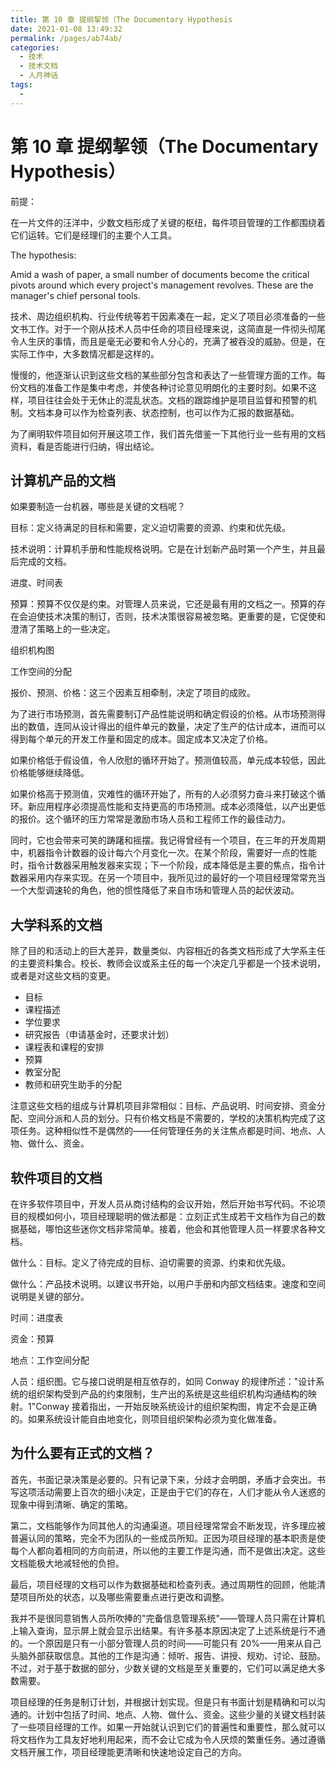 ```yaml
---
title: 第 10 章 提纲挈领（The Documentary Hypothesis
date: 2021-01-08 13:49:32
permalink: /pages/ab74ab/
categories:
  - 技术
  - 技术文档
  - 人月神话
tags:
  - 
---
```

# 第 10 章 提纲挈领（The Documentary Hypothesis）

前提：

在一片文件的汪洋中，少数文档形成了关键的枢纽，每件项目管理的工作都围绕着它们运转。它们是经理们的主要个人工具。

The hypothesis:

Amid a wash of paper, a small number of documents become the critical pivots around which every project's management revolves. These are the manager's chief personal tools.

技术、周边组织机构、行业传统等若干因素凑在一起，定义了项目必须准备的一些文书工作。对于一个刚从技术人员中任命的项目经理来说，这简直是一件彻头彻尾令人生厌的事情，而且是毫无必要和令人分心的，充满了被吞没的威胁。但是，在实际工作中，大多数情况都是这样的。

慢慢的，他逐渐认识到这些文档的某些部分包含和表达了一些管理方面的工作。每份文档的准备工作是集中考虑，并使各种讨论意见明朗化的主要时刻。如果不这样，项目往往会处于无休止的混乱状态。文档的跟踪维护是项目监督和预警的机制。文档本身可以作为检查列表、状态控制，也可以作为汇报的数据基础。

为了阐明软件项目如何开展这项工作，我们首先借鉴一下其他行业一些有用的文档资料，看是否能进行归纳，得出结论。

## 计算机产品的文档

如果要制造一台机器，哪些是关键的文档呢？

目标：定义待满足的目标和需要，定义迫切需要的资源、约束和优先级。

技术说明：计算机手册和性能规格说明。它是在计划新产品时第一个产生，并且最后完成的文档。

进度、时间表

预算：预算不仅仅是约束。对管理人员来说，它还是最有用的文档之一。预算的存在会迫使技术决策的制订，否则，技术决策很容易被忽略。更重要的是，它促使和澄清了策略上的一些决定。

组织机构图

工作空间的分配

报价、预测、价格：这三个因素互相牵制，决定了项目的成败。

<Figures  locate="doc-the3m"   type="jpg"    figure="10-1"></Figures>

为了进行市场预测，首先需要制订产品性能说明和确定假设的价格。从市场预测得出的数值，连同从设计得出的组件单元的数量，决定了生产的估计成本，进而可以得到每个单元的开发工作量和固定的成本。固定成本又决定了价格。

如果价格低于假设值，令人欣慰的循环开始了。预测值较高，单元成本较低，因此价格能够继续降低。

如果价格高于预测值，灾难性的循环开始了，所有的人必须努力奋斗来打破这个循环。新应用程序必须提高性能和支持更高的市场预测。成本必须降低，以产出更低的报价。这个循环的压力常常是激励市场人员和工程师工作的最佳动力。

同时，它也会带来可笑的踌躇和摇摆。我记得曾经有一个项目，在三年的开发周期中，机器指令计数器的设计每六个月变化一次。在某个阶段，需要好一点的性能时，指令计数器采用触发器来实现；下一个阶段，成本降低是主要的焦点，指令计数器采用内存来实现。在另一个项目中，我所见过的最好的一个项目经理常常充当一个大型调速轮的角色，他的惯性降低了来自市场和管理人员的起伏波动。

## 大学科系的文档

除了目的和活动上的巨大差异，数量类似、内容相近的各类文档形成了大学系主任的主要资料集合。校长、教师会议或系主任的每一个决定几乎都是一个技术说明，或者是对这些文档的变更。

- 目标
- 课程描述
- 学位要求
- 研究报告（申请基金时，还要求计划）
- 课程表和课程的安排
- 预算
- 教室分配
- 教师和研究生助手的分配

注意这些文档的组成与计算机项目非常相似：目标、产品说明、时间安排、资金分配、空间分派和人员的划分。只有价格文档是不需要的，学校的决策机构完成了这项任务。这种相似性不是偶然的——任何管理任务的关注焦点都是时间、地点、人物、做什么、资金。

## 软件项目的文档

在许多软件项目中，开发人员从商讨结构的会议开始，然后开始书写代码。不论项目的规模如何小，项目经理聪明的做法都是：立刻正式生成若干文档作为自己的数据基础，哪怕这些迷你文档非常简单。接着，他会和其他管理人员一样要求各种文档。

做什么：目标。定义了待完成的目标、迫切需要的资源、约束和优先级。

做什么：产品技术说明。以建议书开始，以用户手册和内部文档结束。速度和空间说明是关键的部分。

时间：进度表

资金：预算

地点：工作空间分配

人员：组织图。它与接口说明是相互依存的，如同 Conway 的规律所述："设计系统的组织架构受到产品的约束限制，生产出的系统是这些组织机构沟通结构的映射。1"Conway 接着指出，一开始反映系统设计的组织架构图，肯定不会是正确的。如果系统设计能自由地变化，则项目组织架构必须为变化做准备。

## 为什么要有正式的文档？

首先，书面记录决策是必要的。只有记录下来，分歧才会明朗，矛盾才会突出。书写这项活动需要上百次的细小决定，正是由于它们的存在，人们才能从令人迷惑的现象中得到清晰、确定的策略。

第二，文档能够作为同其他人的沟通渠道。项目经理常常会不断发现，许多理应被普遍认同的策略，完全不为团队的一些成员所知。正因为项目经理的基本职责是使每个人都向着相同的方向前进，所以他的主要工作是沟通，而不是做出决定。这些文档能极大地减轻他的负担。

最后，项目经理的文档可以作为数据基础和检查列表。通过周期性的回顾，他能清楚项目所处的状态，以及哪些需要重点进行更改和调整。

我并不是很同意销售人员所吹捧的"完备信息管理系统"——管理人员只需在计算机上输入查询，显示屏上就会显示出结果。有许多基本原因决定了上述系统是行不通的。一个原因是只有一小部分管理人员的时间——可能只有 20%——用来从自己头脑外部获取信息。其他的工作是沟通：倾听、报告、讲授、规劝、讨论、鼓励。不过，对于基于数据的部分，少数关键的文档是至关重要的，它们可以满足绝大多数需要。

项目经理的任务是制订计划，并根据计划实现。但是只有书面计划是精确和可以沟通的。计划中包括了时间、地点、人物、做什么、资金。这些少量的关键文档封装了一些项目经理的工作。如果一开始就认识到它们的普遍性和重要性，那么就可以将文档作为工具友好地利用起来，而不会让它成为令人厌烦的繁重任务。通过遵循文档开展工作，项目经理能更清晰和快速地设定自己的方向。
